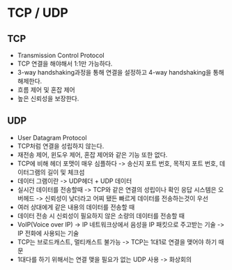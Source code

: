 # TCP / UDP

## TCP
- Transmission Control Protocol
- TCP 연결을 해야해서 1:1만 가능하다.
- 3-way handshaking과정을 통해 연결을 설정하고 4-way handshaking을 통해 해제한다.
- 흐름 제어 및 혼잡 제어
- 높은 신뢰성을 보장한다.

## UDP
- User Datagram Protocol
- TCP처럼 연결을 성립하지 않는다.
- 재전송 제어, 윈도우 제어, 혼잡 제어와 같은 기능 또한 없다.
- TCP에 비해 헤더 포맷이 매우 심플하다 -> 송신지 포트 번호, 목적지 포트 번호, 데이터그램의 길이 및 체크섬
- 데이터 그램이란 -> UDP헤더 + UDP 데이터
- 실시간 데이터를 전송할때 -> TCP와 같은 연결의 성립이나 확인 응답 시스템은 오버헤드 -> 신뢰성이 낮더라고 어찌 됐든 빠르게 데이터를 전송하는것이 우선
- 여러 상대에게 같은 내용의 데이터를 전송할 때
- 데이터 전송 시 신뢰성이 필요하지 않은 소량의 데이터를 전송할 때
- VoIP(Voice over IP) -> IP 네트워크상에서 음성을 IP 패킷으로 주고받는 기술 -> IP 전화에 사용되는 기술
- TCP는 브로드캐스트, 멀티캐스트 불가능 -> TCP는 1대1로 연결을 맺어야 하기 때문
- 1대다를 하기 위해서는 연결 맺을 필요가 없는 UDP 사용 -> 화상회의
